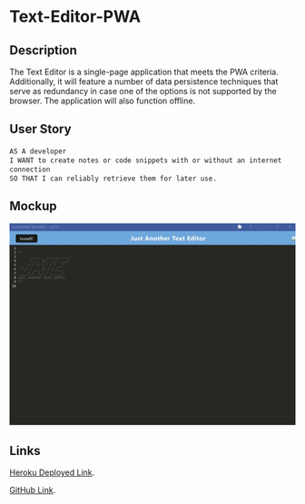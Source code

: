 # Text-Editor-PWA

## Description

The Text Editor is a single-page application that meets the PWA criteria. Additionally, it will feature a number of data persistence techniques that serve as redundancy in case one of the options is not supported by the browser. The application will also function offline.

## User Story

```
AS A developer
I WANT to create notes or code snippets with or without an internet connection
SO THAT I can reliably retrieve them for later use.
```

## Mockup

![Demonstration of the finished Module 19 Challenge.](/client/assets/icons/Screenshot%202023-09-22%20195313.jpg)

## Links

[Heroku Deployed Link](https://immense-crag-70629-eac867861ee1.herokuapp.com/).

[GitHub Link](https://github.com/Marjan-MN/Text-Editor-PWA).
